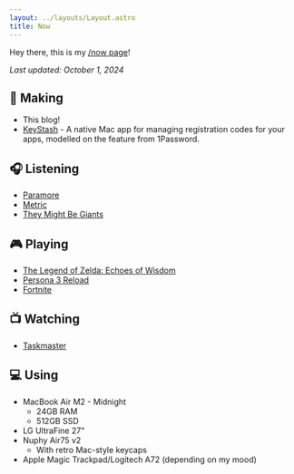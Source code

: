 ```yaml
---
layout: ../layouts/Layout.astro
title: Now
---
```


Hey there, this is my [/now page](https://nownownow.com/about)!

_Last updated: October 1, 2024_

## 🔨 Making

- This blog!
- [KeyStash](https://github.com/ghall89/KeyStash) - A native Mac app for managing registration codes for your apps, modelled on the feature from 1Password.

## 🎧 Listening

- [Paramore](https://music.apple.com/us/artist/paramore/75950796)
- [Metric](https://music.apple.com/us/artist/metric/4125821)
- [They Might Be Giants](https://music.apple.com/us/artist/they-might-be-giants/149020)

## 🎮 Playing

- [The Legend of Zelda: Echoes of Wisdom](https://thegamesdb.net/game.php?id=127336)
- [Persona 3 Reload](https://thegamesdb.net/game.php?id=118048)
- [Fortnite](https://thegamesdb.net/game.php?id=84367)

## 📺 Watching

- [Taskmaster](https://www.themoviedb.org/tv/63404-taskmaster)

## 💻 Using

- MacBook Air M2 - Midnight
  - 24GB RAM
  - 512GB SSD
- LG UltraFine 27"
- Nuphy Air75 v2
  - With retro Mac-style keycaps
- Apple Magic Trackpad/Logitech A72 (depending on my mood)
